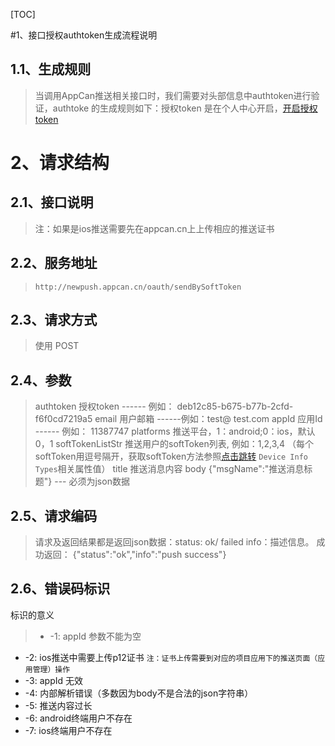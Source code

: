 ﻿[TOC]
 
 
#1、接口授权authtoken生成流程说明

## 1.1、生成规则
> 当调用AppCan推送相关接口时，我们需要对头部信息中authtoken进行验证，authtoke 的生成规则如下：授权token 是在个人中心开启，[开启授权token](http://i.appcan.cn/Apply.html)

# 2、请求结构

## 2.1、接口说明
> 注：如果是ios推送需要先在appcan.cn上上传相应的推送证书

## 2.2、服务地址

> `http://newpush.appcan.cn/oauth/sendBySoftToken`

## 2.3、请求方式

> 使用 POST

## 2.4、参数
> authtoken 授权token ------ 例如： deb12c85-b675-b77b-2cfd-f6f0cd7219a5
email 用户邮箱 ------例如：test@ test.com
appId 应用Id ------ 例如： 11387747
platforms 推送平台，1：android;0：ios，默认0，1
softTokenListStr 推送用户的softToken列表, 例如：1,2,3,4 （每个softToken用逗号隔开，获取softToken方法参照[点击跳转](http://newdocx.appcan.cn/newdocx/docx?type=978_975) ````Device Info Types````相关属性值）
title 推送消息内容
body {"msgName":"推送消息标题"} --- 必须为json数据

## 2.5、请求编码
> 请求及返回结果都是返回json数据：status: ok/ failed info：描述信息。
成功返回： {"status":"ok","info":"push success"}

## 2.6、错误码标识

标识的意义
> * -1: appId 参数不能为空
* -2: ios推送中需要上传p12证书 ````注：证书上传需要到对应的项目应用下的推送页面（应用管理）操作 ````
* -3: appId 无效 
* -4: 内部解析错误（多数因为body不是合法的json字符串） 
* -5: 推送内容过长 
* -6: android终端用户不存在 
* -7: ios终端用户不存在